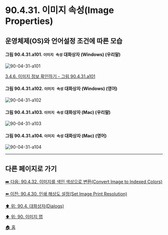 # 90.4.31. 이미지 속성(Image Properties)
## 운영체제(OS)와 언어설정 조건에 따른 모습

<a id="90-04-31-a101"></a>

#### 그림 90.4.31.a101. `이미지 속성` 대화상자 (Windows) (우리말)
![90-04-31-a101](https://github.com/wonder13662/gimp/assets/15767104/f703fc45-fe75-4cb5-bd04-c009c145ef1e)

[3.4.6. 이미지 정보 확인하기 - 그림 90.4.31.a101](./03-04-06-find-info-about-your-image.md#90-04-31-a101)

<a id="90-04-31-a102"></a>

#### 그림 90.4.31.a102. `이미지 속성` 대화상자 (Windows) (영어)
![90-04-31-a102](https://github.com/wonder13662/gimp/assets/15767104/850e3f00-b8d2-440e-a64b-ad73f897e807)

<a id="90-04-31-a103"></a>

#### 그림 90.4.31.a103. `이미지 속성` 대화상자 (Mac) (우리말)
![90-04-31-a103](https://github.com/wonder13662/gimp/assets/15767104/cf8e1886-ecb6-4bde-80ab-ff309b1b98d8)

<a id="90-04-31-a104"></a>

#### 그림 90.4.31.a104. `이미지 속성` 대화상자 (Mac) (영어)
![90-04-31-a104](https://github.com/wonder13662/gimp/assets/15767104/3cee20dd-fa74-4834-899e-e5c9ba8c3888)

***

## 다른 페이지로 가기

[➡️ 다음: 90.4.32. 이미지를 색인 색상으로 변환(Convert Image to Indexed Colors)](./90-04-0032-convert_image_to_indexed_colors.md)

[⬅️ 이전: 90.4.30. 인쇄 해상도 설정(Set Image Print Resolution)](./90-04-0030-set_image_print_resolution.md)

[⬆️ 위: 90.4. 대화상자(Dialogs)](./90-04-0000-dialogs.md)

[⬆️ 위: 90. 이미지 맵](./90-00-image-map.md)

[🏠 홈](./00-home.md)
